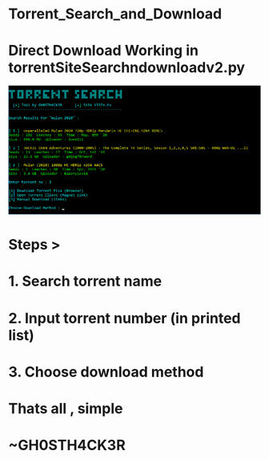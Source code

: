 # Torrent_Search_and_Download

# Direct Download Working in torrentSiteSearchndownloadv2.py

![screenshot](https://github.com/GH0STH4CKER/TorrentSearch-Download/blob/master/torrschndownss.png?raw=true)

# Steps >

# 1. Search torrent name 
# 2. Input torrent number (in printed list)
# 3. Choose download method

# Thats all , simple

# ~GH0STH4CK3R
